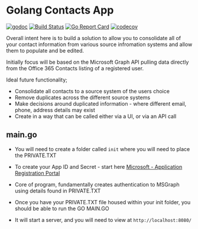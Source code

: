 # Golang Contacts App

[![godoc](https://godoc.org/github.com/darren0609/contact-reviewer?status.svg)](https://godoc.org/github.com/darren0609/contact-reviewer)
[![Build Status](https://travis-ci.org/darren0609/contact-reviewer.svg?branch=master)](https://travis-ci.org/darren0609/contact-reviewer)
[![Go Report Card](https://goreportcard.com/badge/github.com/darren0609/contact-reviewer)](https://goreportcard.com/report/github.com/darren0609/contact-reviewer)
[![codecov](https://codecov.io/gh/darren0609/contact-reviewer/branch/master/graph/badge.svg)](https://codecov.io/gh/darren0609/contact-reviewer)

Overall intent here is to build a solution to allow you to consolidate all of your contact information from various source infromation systems and allow them to populate and be edited. 

Initially focus will be based on the Microsoft Graph API pulling data directly from the Office 365 Contacts listing of a registered user. 

Ideal future functionality; 
* Consolidate all contacts to a source system of the users choice
* Remove duplicates across the different source systems
* Make decisions around duplicated information - where different email, phone, address details may exist
* Create in a way that can be called either via a UI, or via an API call

## main.go 

- You will need to create a folder called `init` where you will need to place the PRIVATE.TXT
- To create your App ID and Secret - start here  [Microsoft - Application Registration Portal](https://apps.dev.microsoft.com)
- Core of program, fundamentally creates authentication to MSGraph using details found in PRIVATE.TXT
- Once you have your PRIVATE.TXT file housed within your init folder, you should be able to run the GO MAIN.GO 

- It will start a server, and you will need to view at `http://localhost:8080/` 

